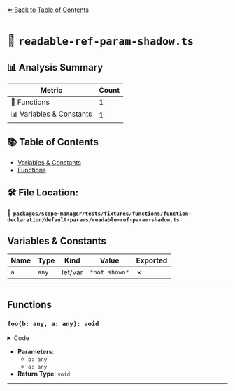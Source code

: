 [⬅️ Back to Table of Contents](../../../../../../../index.md)

# 📄 `readable-ref-param-shadow.ts`

## 📊 Analysis Summary

| Metric | Count |
|--------|-------|
| 🔧 Functions | 1 |
| 📊 Variables & Constants | 1 |

## 📚 Table of Contents

- [Variables & Constants](#variables-constants)
- [Functions](#functions)

## 🛠️ File Location:
📂 **`packages/scope-manager/tests/fixtures/functions/function-declaration/default-params/readable-ref-param-shadow.ts`**

## Variables & Constants

| Name | Type | Kind | Value | Exported |
|------|------|------|-------|----------|
| `a` | `any` | let/var | `*not shown*` | ✗ |


---

## Functions

### `foo(b: any, a: any): void`

<details><summary>Code</summary>

```ts
function foo(b = a, a) {}
```
</details>

- **Parameters**:
  - `b: any`
  - `a: any`
- **Return Type**: `void`

---